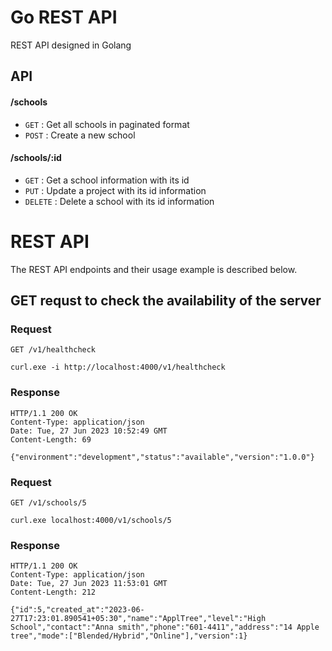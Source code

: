 # Go REST API
REST API designed in Golang

## API

#### /schools
* `GET` : Get all schools in paginated format
* `POST` : Create a new school

#### /schools/:id
* `GET` : Get a school information with its id 
* `PUT` : Update a project with its id information
* `DELETE` : Delete a school with its id information

# REST API

The REST API endpoints and their usage example is described below.

## GET requst to check the availability of the server

### Request

`GET /v1/healthcheck`

    curl.exe -i http://localhost:4000/v1/healthcheck

### Response

    HTTP/1.1 200 OK
    Content-Type: application/json
    Date: Tue, 27 Jun 2023 10:52:49 GMT
    Content-Length: 69

    {"environment":"development","status":"available","version":"1.0.0"}

### Request

`GET /v1/schools/5`

    curl.exe localhost:4000/v1/schools/5

### Response

    HTTP/1.1 200 OK
    Content-Type: application/json
    Date: Tue, 27 Jun 2023 11:53:01 GMT
    Content-Length: 212

    {"id":5,"created_at":"2023-06-27T17:23:01.890541+05:30","name":"ApplTree","level":"High School","contact":"Anna smith","phone":"601-4411","address":"14 Apple tree","mode":["Blended/Hybrid","Online"],"version":1}


